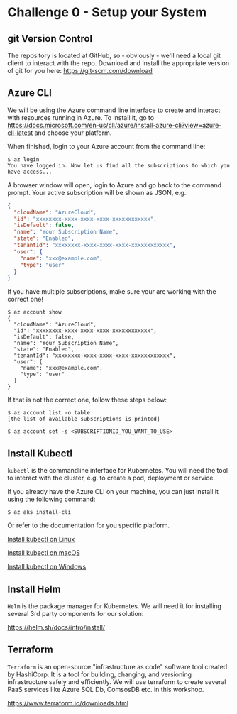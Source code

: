 # Challenge 0 - Setup your System

## git Version Control

The repository is located at GitHub, so - obviously - we'll need a local git client to interact with the repo. Download and install the appropriate version of git for you here: <https://git-scm.com/download>

## Azure CLI

We will be using the Azure command line interface to create and interact with resources running in Azure. To install it, go to <https://docs.microsoft.com/en-us/cli/azure/install-azure-cli?view=azure-cli-latest> and choose your platform.

When finished, login to your Azure account from the command line:

```shell
$ az login
You have logged in. Now let us find all the subscriptions to which you have access...
```

A browser window will open, login to Azure and go back to the command prompt. Your active subscription will be shown as JSON, e.g.:

```json
{
  "cloudName": "AzureCloud",
  "id": "xxxxxxxx-xxxx-xxxx-xxxx-xxxxxxxxxxxx",
  "isDefault": false,
  "name": "Your Subscription Name",
  "state": "Enabled",
  "tenantId": "xxxxxxxx-xxxx-xxxx-xxxx-xxxxxxxxxxxx",
  "user": {
    "name": "xxx@example.com",
    "type": "user"
  }
}
```

If you have multiple subscriptions, make sure your are working with the correct one!

```shell
$ az account show
{
  "cloudName": "AzureCloud",
  "id": "xxxxxxxx-xxxx-xxxx-xxxx-xxxxxxxxxxxx",
  "isDefault": false,
  "name": "Your Subscription Name",
  "state": "Enabled",
  "tenantId": "xxxxxxxx-xxxx-xxxx-xxxx-xxxxxxxxxxxx",
  "user": {
    "name": "xxx@example.com",
    "type": "user"
  }
}
```

If that is not the correct one, follow these steps below:

```shell
$ az account list -o table
[the list of available subscriptions is printed]

$ az account set -s <SUBSCRIPTIONID_YOU_WANT_TO_USE>
```

## Install Kubectl

`kubectl` is the commandline interface for Kubernetes. You will need the tool to interact with the cluster, e.g. to create a pod, deployment or service.

If you already have the Azure CLI on your machine, you can just install it using the following command:

```shell
$ az aks install-cli
```

Or refer to the documentation for you specific platform.

[Install kubectl on Linux](https://kubernetes.io/docs/tasks/tools/install-kubectl/#install-kubectl-binary-with-curl-on-linux)

[Install kubectl on macOS](https://kubernetes.io/docs/tasks/tools/install-kubectl/#install-kubectl-on-macos)

[Install kubectl on Windows](https://kubernetes.io/docs/tasks/tools/install-kubectl/#install-on-windows-using-chocolatey-or-scoop)

## Install Helm

`Helm` is the package manager for Kubernetes. We will need it for installing several 3rd party components for our solution:

https://helm.sh/docs/intro/install/

## Terraform

`Terraform` is an open-source "infrastructure as code" software tool created by HashiCorp. It is a tool for building, changing, and versioning infrastructure safely and efficiently. We will use terraform to create several PaaS services like Azure SQL Db, ComsosDB etc. in this workshop.

https://www.terraform.io/downloads.html
